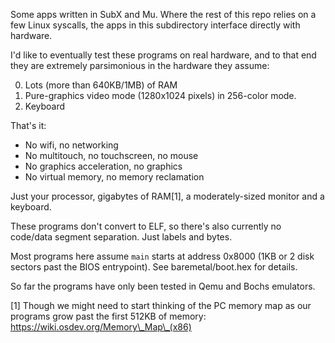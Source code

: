 Some apps written in SubX and Mu. Where the rest of this repo relies on a few
Linux syscalls, the apps in this subdirectory interface directly with hardware.

I'd like to eventually test these programs on real hardware, and to that end
they are extremely parsimonious in the hardware they assume:

  0. Lots (more than 640KB/1MB) of RAM
  1. Pure-graphics video mode (1280x1024 pixels) in 256-color mode.
  2. Keyboard

That's it:
  * No wifi, no networking
  * No multitouch, no touchscreen, no mouse
  * No graphics acceleration, no graphics
  * No virtual memory, no memory reclamation

Just your processor, gigabytes of RAM[1], a moderately-sized monitor and a
keyboard.

These programs don't convert to ELF, so there's also currently no code/data
segment separation. Just labels and bytes.

Most programs here assume `main` starts at address 0x8000 (1KB or 2 disk
sectors past the BIOS entrypoint). See baremetal/boot.hex for details.

So far the programs have only been tested in Qemu and Bochs emulators.

[1] Though we might need to start thinking of the PC memory map as our
programs grow past the first 512KB of memory: https://wiki.osdev.org/Memory\_Map\_(x86)
